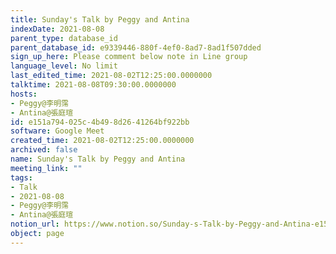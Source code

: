 ```yaml
---
title: Sunday's Talk by Peggy and Antina
indexDate: 2021-08-08
parent_type: database_id
parent_database_id: e9339446-880f-4ef0-8ad7-8ad1f507dded
sign_up_here: Please comment below note in Line group
language_level: No limit
last_edited_time: 2021-08-02T12:25:00.0000000
talktime: 2021-08-08T09:30:00.0000000
hosts:
- Peggy@李明霈
- Antina@張庭瑄
id: e151a794-025c-4b49-8d26-41264bf922bb
software: Google Meet
created_time: 2021-08-02T12:25:00.0000000
archived: false
name: Sunday's Talk by Peggy and Antina
meeting_link: ""
tags:
- Talk
- 2021-08-08
- Peggy@李明霈
- Antina@張庭瑄
notion_url: https://www.notion.so/Sunday-s-Talk-by-Peggy-and-Antina-e151a794025c4b498d2641264bf922bb
object: page
---
```







